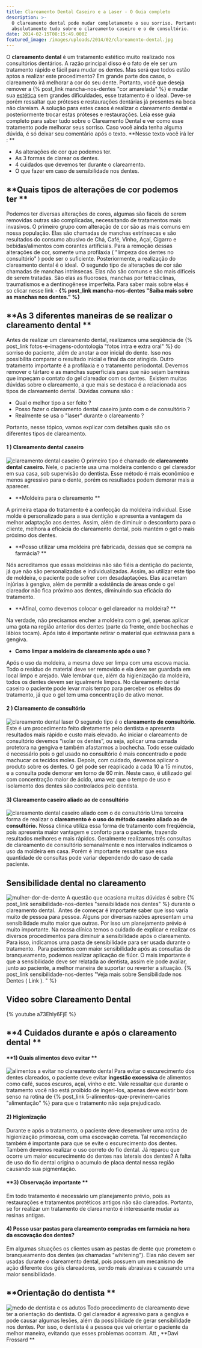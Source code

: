 ```yaml
---
title: Clareamento Dental Caseiro e a Laser - O Guia completo
description: >-
  O clareamento dental pode mudar completamente o seu sorriso. Portanto saiba
  absolutamente tudo sobre o clareamento caseiro e o de consultório.
date: 2014-02-15T08:15:49.000Z
featured_image: /images/uploads/2014/02/clareamento-dental.jpg
---
```


O **clareamento dental** é um tratamento estético muito realizado nos consultórios dentários. A razão principal disso é o fato de ele ser um tratamento rápido e fácil para mudar os dentes. Mas será que todos estão aptos a realizar este procedimento? Em grande parte dos casos, o clareamento irá melhorar a cor do seu dente. Portanto, você que deseja remover a {% post_link mancha-nos-dentes "cor amarelada" %} e mudar sua [estética](/tratamentos/estetica-dos-dentes/) sem grandes dificuldades, esse tratamento é o ideal. Deve-se porém ressaltar que próteses e restaurações dentárias já presentes na boca não clareiam. A solução para estes casos é realizar o clareamento dental e posteriormente trocar estas próteses e restaurações. Leia esse guia completo para saber tudo sobre o Clareamento Dental e ver como esse tratamento pode melhorar seus sorriso. Caso você ainda tenha alguma dúvida, é só deixar seu comentário após o texto. **Nesse texto você irá ler : **

*   As alterações de cor que podemos ter.
*   As 3 formas de clarear os dentes.
*   4 cuidados que devemos ter durante o clareamento.
*   O que fazer em caso de sensibilidade nos dentes.

**Quais tipos de alterações de cor podemos ter **
-------------------------------------------------

Podemos ter diversas alterações de cores, algumas são fáceis de serem removidas outras são complicadas, necessitando de tratamentos mais invasivos. O primeiro grupo com alteração de cor são as mais comuns em nossa população. Elas são chamadas de manchas extrínsecas e são resultados do consumo abusivo de Chá, Café, Vinho, Açaí, Cigarro e bebidas/alimentos com corantes artificiais. Para a remoção dessas alterações de cor, somente uma profilaxia ( "limpeza dos dentes no consultório" ) pode ser o suficiente. Posteriormente, a realização do clareamento dental é o ideal.  O segundo tipo de alterações de cor são chamadas de manchas intrínsecas. Elas não são comuns e são mais difíceis de serem tratadas. São elas as fluoroses, manchas por tetraciclinas, traumatismos e a dentinogênese imperfeita. Para saber mais sobre elas é so clicar nesse link - **{% post_link mancha-nos-dentes "Saiba mais sobre as manchas nos dentes." %}**

**As 3 diferentes maneiras de se realizar o clareamento dental **
-----------------------------------------------------------------

Antes de realizar um clareamento dental, realizamos uma seqüência de {% post_link fotos-e-imagens-odontologia "fotos intra e extra oral" %} do sorriso do paciente, além de anotar a cor inicial do dente. Isso nos possibilita comparar o resultado inicial e final da cor atingida. Outro tratamento importante é a profilaxia e o tratamento periodontal. Devemos remover o tártaro e as manchas superficiais para que não sejam barreiras que impeçam o contato do gel clareador com os dentes.  Existem muitas dúvidas sobre o clareamento, a que mais se destaca é a relacionada aos tipos de clareamento dental. Dúvidas comuns são :

*   Qual o melhor tipo a ser feito ?
*   Posso fazer o clareamento dental caseiro junto com o de consultório ?
*   Realmente se usa o "laser" durante o clareamento ?

Portanto, nesse tópico, vamos explicar com detalhes quais são os diferentes tipos de clareamento.

#### **1 ) Clareamento dental caseiro**

![clareamento dental caseiro](/images/uploads/2014/02/clareamento-dental-caseiro.jpg) O primeiro tipo é chamado de **clareamento dental caseiro.** Nele, o paciente usa uma moldeira contendo o gel clareador em sua casa, sob supervisão do dentista. Esse método é mais econômico e menos agressivo para o dente, porém os resultados podem demorar mais a aparecer. 

*   **Moldeira para o clareamento **

A primeira etapa do tratamento é a confecção da moldeira individual. Esse molde é personalizado para a sua dentição e apresenta a vantagem da melhor adaptação aos dentes. Assim, além de diminuir o desconforto para o cliente, melhora a eficácia do clareamento dental, pois mantém o gel o mais próximo dos dentes.

*   **Posso utilizar uma moldeira pré fabricada, dessas que se compra na farmácia? **

Nós acreditamos que essas moldeiras não são fiéis a dentição do paciente, já que não são personalizadas e individualizadas. Assim, ao utilizar este tipo de moldeira, o paciente pode sofrer com desadaptações. Elas acarretam injúrias à gengiva, além de permitir a existência de áreas onde o gel clareador não fica próximo aos dentes, diminuindo sua eficácia do tratamento.

*   **Afinal, como devemos colocar o gel clareador na moldeira? **

Na verdade, não precisamos encher a moldeira com o gel, apenas aplicar uma gota na região anterior dos dentes (parte da frente, onde bochechas e lábios tocam). Após isto é importante retirar o material que extravasa para a gengiva.

*   **Como limpar a moldeira de clareamento após o uso ?**

Após o uso da moldeira, a mesma deve ser limpa com uma escova macia. Todo o resíduo de material deve ser removido e ela deve ser guardada em local limpo e arejado. Vale lembrar que, além da higienização da moldeira, todos os dentes devem ser igualmente limpos. No clareamento dental caseiro o paciente pode levar mais tempo para perceber os efeitos do tratamento, já que o gel tem uma concentração de ativo menor. 

#### **2 ) Clareamento de consultório**

![clareamento dental laser](/images/uploads/2014/02/clareamento-dental-laser.jpg) O segundo tipo é o **clareamento de consultório**. Este é um procedimento feito diretamente pelo dentista e apresenta resultados mais rápido e custo mais elevado. Ao iniciar o clareamento de consultório devemos “isolar os dentes”, ou seja, aplicar uma camada protetora na gengiva e também afastarmos a bochecha. Todo esse cuidado é necessário pois o gel usado no consultório é mais concentrado e pode machucar os tecidos moles. Depois, com cuidado, devemos aplicar o produto sobre os dentes. O gel pode ser reaplicado a cada 10 a 15 minutos, e a consulta pode demorar em torno de 60 min. Neste caso, é utilizado gel com concentração maior de ácido, uma vez que o tempo de uso e isolamento dos dentes são controlados pelo dentista.  

#### **3) Clareamento caseiro aliado ao de consultório**

![clareamento dental caseiro aliado com o de consultório](/images/uploads/2014/02/clareamento-caseiro-aliado-com-o-de-consultório.jpg) Uma terceira forma de realizar o **clareamento é**  **o uso do método caseiro aliado ao de consultório.** Nossa clínica utiliza essa forma de tratamento com freqüência, pois apresenta maior vantagem e conforto para o paciente, trazendo resultados melhores e mais rápidos. Geralmente realizamos três consultas de clareamento de consultório semanalmente e nos intervalos indicamos o uso da moldeira em casa. Porém é importante ressaltar que essa quantidade de consultas pode variar dependendo do caso de cada paciente.

**Sensibilidade dental no clareamento**
---------------------------------------

![mulher-dor-de-dente](/images/uploads/2014/11/mulher-dor-de-dente.jpg) A questão que ocasiona muitas dúvidas é sobre {% post_link sensibilidade-nos-dentes "sensibilidade nos dentes" %} durante o clareamento dental.  Antes de começar é importante saber que isso varia muito de pessoa para pessoa. Alguns por diversas razões apresentam uma sensibilidade muito maior que outras. Por isso um planejamento prévio é muito importante. Na nossa clínica temos o cuidado de explicar e realizar os diversos procedimentos para diminuir a sensibilidade após o clareamento. Para isso, indicamos uma pasta de sensibilidade para ser usada durante o tratamento.  Para pacientes com maior sensibilidade após as consultas de branqueamento, podemos realizar aplicação de flúor. O mais importante é que a sensibilidade deve ser relatada ao dentista, assim ele pode avaliar, junto ao paciente, a melhor maneira de suportar ou reverter a situação. {% post_link sensibilidade-nos-dentes "Veja mais sobre Sensibilidade nos Dentes ( Link ). " %}

Vídeo sobre Clareamento Dental
------------------------------

{% youtube a73Ehly6FjE %}

**4 Cuidados durante e após o clareamento dental **
---------------------------------------------------

#### **1) Quais alimentos devo evitar **

![alimentos a evitar no clareamento dental](/images/uploads/2014/02/alimentos-a-evitar-no-clareamento-dental.jpg) Para evitar o escurecimento dos dentes clareados, o paciente deve evitar **ingestão excessiva** de alimentos como café, sucos escuros, açaí, vinho e etc. Vale ressaltar que durante o tratamento você não está proibido de ingeri-los, apenas deve existir bom senso na rotina de {% post_link 5-alimentos-que-previnem-caries "alimentação" %} para que o tratamento não seja prejudicado.  

#### **2) Higienização**

Durante e após o tratamento, o paciente deve desenvolver uma rotina de higienização primorosa, com uma escovação correta. Tal recomendação também é importante para que se evite o escurecimento dos dentes. Também devemos realizar o uso correto do fio dental. Já reparou que ocorre um maior escurecimento do dentes nas laterais dos dentes? A falta de uso do fio dental origina o acumulo de placa dental nessa região causando sua pigmentação.  

#### **3) Observação importante **

Em todo tratamento é necessário um planejamento prévio, pois as restaurações e tratamentos protéticos antigos não são clareados. Portanto, se for realizar um tratamento de clareamento é interessante mudar as resinas antigas.  

#### **4) Posso usar pastas para clareamento compradas em farmácia na hora da escovação dos dentes?**

Em algumas situações os clientes usam as pastas de dente que prometem o branqueamento dos dentes (as chamadas "whitening"). Elas não devem ser usadas durante o clareamento dental, pois possuem um mecanismo de ação diferente dos géis clareadores, sendo mais abrasivas e causando uma maior sensibilidade.  

**Orientação do dentista **
---------------------------

![medo de dentista e os adutos](/images/uploads/2014/08/medo-de-dentista-e-os-adutos.jpg) Todo procedimento de clareamento deve ter a orientação do dentista. O gel clareador é agressivo para a gengiva e pode causar algumas lesões, além da possibilidade de gerar sensibilidade nos dentes. Por isso, o dentista é a pessoa que vai orientar o paciente da melhor maneira, evitando que esses problemas ocorram. Att ,  **Davi Frossard **
